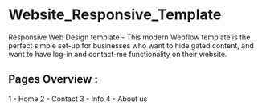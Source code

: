 # Website_Responsive_Template
Responsive Web Design template - This modern Webflow template is the perfect simple set-up for businesses who want to hide gated content, and want to have log-in and contact-me functionality on their website.

## Pages Overview :
1 - Home
2 - Contact
3 - Info
4 - About us


